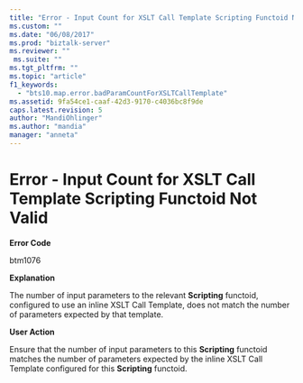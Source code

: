 ```yaml
---
title: "Error - Input Count for XSLT Call Template Scripting Functoid Not Valid | Microsoft Docs"
ms.custom: ""
ms.date: "06/08/2017"
ms.prod: "biztalk-server"
ms.reviewer: ""
 ms.suite: ""
ms.tgt_pltfrm: ""
ms.topic: "article"
f1_keywords: 
  - "bts10.map.error.badParamCountForXSLTCallTemplate"
ms.assetid: 9fa54ce1-caaf-42d3-9170-c4036bc8f9de
caps.latest.revision: 5
author: "MandiOhlinger"
ms.author: "mandia"
manager: "anneta"
---
```

# Error - Input Count for XSLT Call Template Scripting Functoid Not Valid
**Error Code**  
  
 btm1076  
  
 **Explanation**  
  
 The number of input parameters to the relevant **Scripting** functoid, configured to use an inline XSLT Call Template, does not match the number of parameters expected by that template.  
  
 **User Action**  
  
 Ensure that the number of input parameters to this **Scripting** functoid matches the number of parameters expected by the inline XSLT Call Template configured for this **Scripting** functoid.